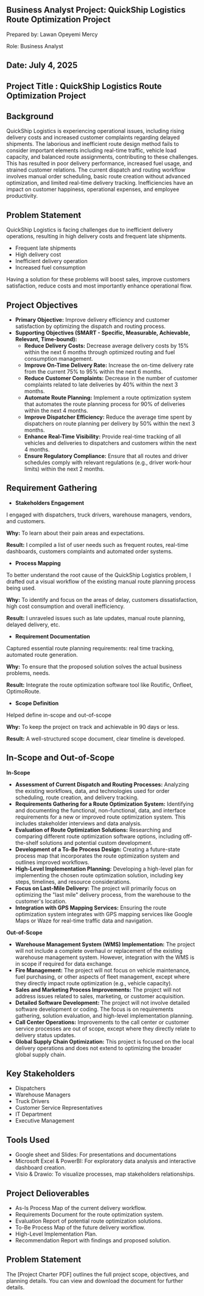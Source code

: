 ## Business Analyst Project: QuickShip Logistics Route Optimization Project

Prepared by: Lawan Opeyemi Mercy 

Role: Business Analyst

Date: July 4, 2025 
---
## Project Title : QuickShip Logistics Route Optimization Project

## Background
QuickShip Logistics is experiencing operational issues, including rising delivery costs and increased customer complaints regarding delayed shipments. The laborious and inefficient route design method fails to consider important elements including real-time traffic, vehicle load capacity, and balanced route assignments, contributing to these challenges. This has resulted in poor delivery performance, increased fuel usage, and strained customer relations. 
The current dispatch and routing workflow involves manual order scheduling, basic route creation without advanced optimization, and limited real-time delivery tracking. Inefficiencies have an impact on customer happiness, operational expenses, and employee productivity.

## Problem Statement
QuickShip Logistics is facing challenges due to inefficient delivery operations, resulting in high delivery costs and frequent late shipments. 

- Frequent late shipments
- High delivery cost
- Inefficient delivery operation
- Increased fuel consumption

Having a solution for these problems will boost sales, improve customers satisfaction, reduce costs and most importantly enhance operational flow.

## Project Objectives
- **Primary Objective:** Improve delivery efficiency and customer satisfaction by optimizing the dispatch and routing process.
- **Supporting Objectives (SMART - Specific, Measurable, Achievable, Relevant, Time-bound):**
  - **Reduce Delivery Costs:** Decrease average delivery costs by 15% within the next 6 months   through optimized routing and fuel consumption management.
  - **Improve On-Time Delivery Rate:** Increase the on-time delivery rate from the current 75% to 95% within the next 6 months.
  - **Reduce Customer Complaints:** Decrease in the number of customer complaints related to late deliveries by 40% within the next 3 months.
  - **Automate Route Planning:** Implement a route optimization system that automates the route planning process for 90% of deliveries within the next 4 months.
  - **Improve Dispatcher Efficiency:** Reduce the average time spent by dispatchers on route planning per delivery by 50% within the next 3 months.
  - **Enhance Real-Time Visibility:** Provide real-time tracking of all vehicles and deliveries to dispatchers and customers within the next 4 months.
  - **Ensure Regulatory Compliance:** Ensure that all routes and driver schedules comply with relevant regulations (e.g., driver work-hour limits) within the next 2 months.

## Requirement Gathering

- **Stakeholders Engagement**

I engaged with dispatchers, truck drivers, warehouse managers, vendors, and customers.

**Why:** To learn about their pain areas and expectations.

**Result:** I compiled a list of user needs such as frequent routes, real-time dashboards, customers complaints and automated order systems.

- **Process Mapping**

To better understand the root cause of the QuickShip Logistics problem, I drafted out a visual workflow of the existing manual route planning process being used.

**Why:** To identify and focus on the areas of delay, customers dissatisfaction, high cost consumption and overall inefficiency.

**Result:** I unraveled issues such as late updates, manual route planning, delayed delivery, etc.

- **Requirement Documentation**

Captured essential route planning requirements: real time tracking, automated route generation.

**Why:** To ensure that the proposed solution solves the actual business problems, needs.

**Result:** Integrate the route optimization software tool like Routific, Onfleet, OptimoRoute.

- **Scope Definition**

Helped define in-scope and out-of-scope

**Why:** To keep the project on track and achievable in 90 days or less.

**Result:** A well-structured scope document, clear timeline is developed.

## In-Scope and Out-of-Scope

**In-Scope**

- **Assessment of Current Dispatch and Routing Processes:** Analyzing the existing workflows, data, and technologies used for order scheduling, route creation, and delivery tracking.
- **Requirements Gathering for a Route Optimization System:** Identifying and documenting the functional, non-functional, data, and interface requirements for a new or improved route optimization system. This includes stakeholder interviews and data analysis.
- **Evaluation of Route Optimization Solutions:** Researching and comparing different route optimization software options, including off-the-shelf solutions and potential custom development.
- **Development of a To-Be Process Design:** Creating a future-state process map that incorporates the route optimization system and outlines improved workflows.
- **High-Level Implementation Planning:** Developing a high-level plan for implementing the chosen route optimization solution, including key steps, timelines, and resource considerations.
- **Focus on Last-Mile Delivery:** The project will primarily focus on optimizing the "last mile" delivery process, from the warehouse to the customer's location.
- **Integration with GPS Mapping Services:** Ensuring the route optimization system integrates with GPS mapping services like Google Maps or Waze for real-time traffic data and navigation.

**Out-of-Scope**

- **Warehouse Management System (WMS) Implementation:** The project will not include a complete overhaul or replacement of the existing warehouse management system. However, integration with the WMS is in scope if required for data exchange.
- **Fire Management:** The project will not focus on vehicle maintenance, fuel purchasing, or other aspects of fleet management, except where they directly impact route optimization (e.g., vehicle capacity). 
- **Sales and Marketing Process Improvements:** The project will not address issues related to sales, marketing, or customer acquisition.
- **Detailed Software Development:** The project will not involve detailed software development or coding. The focus is on requirements gathering, solution evaluation, and high-level implementation planning.
- **Call Center Operations:** Improvements to the call center or customer service processes are out of scope, except where they directly relate to delivery status updates.
- **Global Supply Chain Optimization:** This project is focused on the local delivery operations and does not extend to optimizing the broader global supply chain.

## Key Stakeholders
- Dispatchers
- Warehouse Managers
- Truck Drivers
- Customer Service Representatives
- IT Department
- Executive Management

## Tools Used
- Google sheet and Slides: For presentations and documentations
- Microsoft Excel & PowerBI: For exploratory data analysis and interactive dashboard creation.
- Visio & Drawio: To visualize processes, map stakeholders relationships.

## Project Delioverables
- As-Is Process Map of the current delivery workflow.
- Requirements Document for the route optimization system.
- Evaluation Report of potential route optimization solutions.
- To-Be Process Map of the future delivery workflow.
- High-Level Implementation Plan.
- Recommendation Report with findings and proposed solution.

## Problem Statement
The [Project Charter PDF] outlines the full project scope, objectives, and planning details. You can view and download the document for further details.



